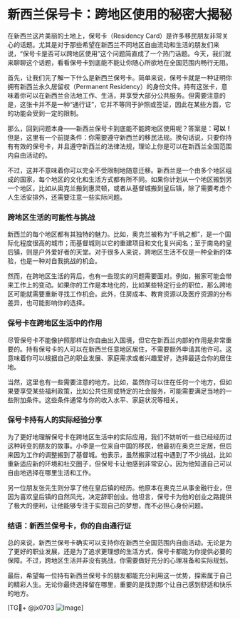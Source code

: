 # 新西兰保号卡：跨地区使用的秘密大揭秘

在新西兰这片美丽的土地上，保号卡（Residency Card）是许多移民朋友非常关心的话题。尤其是对于那些希望在新西兰不同地区自由流动和生活的朋友们来说，“保号卡是否可以跨地区使用”这个问题简直成了一个热门话题。今天，我们就来聊聊这个话题，看看保号卡到底能不能让你随心所欲地在全国范围内畅行无阻。

首先，让我们先了解一下什么是新西兰保号卡。简单来说，保号卡就是一种证明你拥有新西兰永久居留权（Permanent Residency）的身份文件。持有这张卡，意味着你可以在新西兰合法地工作、生活，并享受大部分公共服务。但需要注意的是，这张卡并不是一种“通行证”，它并不等同于护照或签证，因此在某些方面，它的功能会受到一定的限制。

那么，回到问题本身——新西兰保号卡到底能不能跨地区使用呢？答案是：**可以！** 但是，这里有一个前提条件：你需要遵守新西兰的移民法规。换句话说，只要你持有有效的保号卡，并且遵守新西兰的法律法规，理论上你是可以在新西兰全国范围内自由活动的。

不过，这并不意味着你可以完全不受限制地随意迁移。新西兰是一个由多个地区组成的国家，每个地区的文化和生活方式都有所不同。如果你计划从一个地区搬到另一个地区，比如从奥克兰搬到惠灵顿，或者从基督城搬到皇后镇，除了需要考虑个人生活安排外，还需要注意一些实际问题。

### 跨地区生活的可能性与挑战

新西兰的每个地区都有其独特的魅力。比如，奥克兰被称为“千帆之都”，是一个国际化程度很高的城市；而基督城则以它的重建项目和文化复兴闻名；至于南岛的皇后镇，则是户外爱好者的天堂。对于很多人来说，跨地区生活不仅是一种全新的体验，也是一种对自我挑战的机会。

然而，在跨地区生活的背后，也有一些现实的问题需要面对。例如，搬家可能会带来工作上的变动。如果你的工作是本地化的，比如某些特定行业的职位，那么跨地区可能就需要重新寻找工作机会。此外，住房成本、教育资源以及医疗资源的分布差异，也可能影响你的选择。

### 保号卡在跨地区生活中的作用

尽管保号卡不能像护照那样让你自由出入国境，但它在新西兰内部的作用是非常重要的。持有保号卡的人可以在新西兰任意地区居住，不需要额外申请其他许可。这意味着你可以根据自己的职业发展、家庭需求或者兴趣爱好，选择最适合你的居住地。

当然，这里也有一些需要注意的地方。比如，虽然你可以住在任何一个地方，但如果要享受某些福利政策，比如公共住房或特定的社会服务，可能需要满足当地的一些附加条件。这些条件通常与你的收入水平、家庭状况等相关。

### 保号卡持有人的实际经验分享

为了更好地理解保号卡在跨地区生活中的实际应用，我们不妨听听一些已经经历过这种转变的朋友的故事。小李是一位来自中国的移民，他最初在奥克兰定居，但后来因为工作的调整搬到了基督城。他表示，虽然搬家过程中遇到了不少挑战，比如重新适应新的环境和社交圈子，但保号卡让他感到非常安心，因为他知道自己可以自由地选择在哪里生活和工作。

另一位朋友张先生则分享了他在皇后镇的经历。他原本在奥克兰从事金融行业，但因为喜欢皇后镇的自然风光，决定辞职创业。他坦言，保号卡为他的创业之路提供了极大的便利，让他能够专注于实现自己的梦想，而不必担心身份问题。

### 结语：新西兰保号卡，你的自由通行证

总的来说，新西兰保号卡确实可以支持你在新西兰全国范围内自由活动。无论是为了更好的职业发展，还是为了追求更理想的生活方式，保号卡都能为你提供必要的保障。不过，跨地区生活并非没有挑战，你需要做好充分的心理准备和实际规划。

最后，希望每一位持有新西兰保号卡的朋友都能充分利用这一优势，探索属于自己的精彩人生。无论你最终选择留在哪里，重要的是找到那个让自己感到舒适和快乐的地方。

[TG💪+ @jx0703 ![Image](https://github.com/user-attachments/assets/dbca1d08-cadb-493c-b0ec-ad6f7a83f270)]